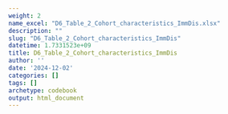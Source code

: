 ```yaml
---
weight: 2
name_excel: "D6_Table_2_Cohort_characteristics_ImmDis.xlsx"
description: ""
slug: "D6_Table_2_Cohort_characteristics_ImmDis"
datetime: 1.7331523e+09
title: D6_Table_2_Cohort_characteristics_ImmDis
author: ''
date: '2024-12-02'
categories: []
tags: []
archetype: codebook
output: html_document
---
```


<div class="tabcontent"></div>
